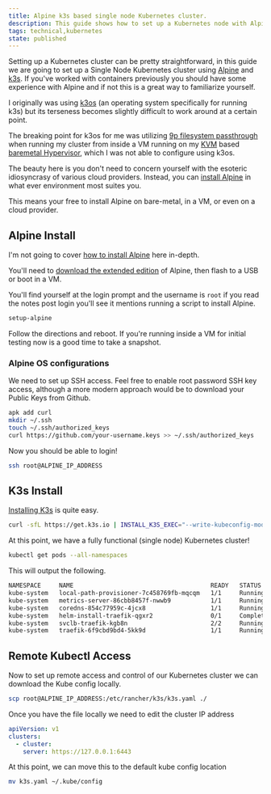 ```yaml
---
title: Alpine k3s based single node Kubernetes cluster.
description: This guide shows how to set up a Kubernetes node with Alpine
tags: technical,kubernetes
state: published
---
```


Setting up a Kubernetes cluster can be pretty straightforward, in this guide we
are going to set up a Single Node Kubernetes cluster using
[Alpine](https://alpinelinux.org/about/) and [k3s](https://k3s.io/). If you've
worked with containers previously you should have some experience with Alpine
and if not this is a great way to familiarize yourself.

I originally was using [k3os](https://github.com/rancher/k3os) (an operating
system specifically for running k3s) but its terseness becomes slightly
difficult to work around at a certain point.

The breaking point for k3os for me was utilizing
[9p filesystem passthrough](https://wiki.qemu.org/Documentation/9psetup) when
running my cluster from inside a VM running on my
[KVM](https://en.wikipedia.org/wiki/Kernel-based_Virtual_Machine) based
[baremetal Hypervisor](https://en.wikipedia.org/wiki/Hypervisor), which I was
not able to configure using k3os.

The beauty here is you don't need to concern yourself with the esoteric
idiosyncrasy of various cloud providers. Instead, you can
[install Alpine](https://wiki.alpinelinux.org/wiki/Installation) in what ever
environment most suites you.

This means your free to install Alpine on bare-metal, in a VM, or even on a
cloud provider.

## Alpine Install

I'm not going to cover
[how to install Alpine](https://wiki.alpinelinux.org/wiki/Installation) here
in-depth.

You'll need to
[download the extended edition](https://alpinelinux.org/downloads/) of Alpine,
then flash to a USB or boot in a VM.

You'll find yourself at the login prompt and the username is `root` if you read
the notes post login you'll see it mentions running a script to install Alpine.

```bash
setup-alpine
```

Follow the directions and reboot. If you're running inside a VM for initial
testing now is a good time to take a snapshot.

### Alpine OS configurations

We need to set up SSH access. Feel free to enable root password SSH key access,
although a more modern approach would be to download your Public Keys from
Github.

```bash
apk add curl
mkdir ~/.ssh
touch ~/.ssh/authorized_keys
curl https://github.com/your-username.keys >> ~/.ssh/authorized_keys
```

Now you should be able to login!

```bash
ssh root@ALPINE_IP_ADDRESS
```

## K3s Install

[Installing K3s](https://github.com/k3s-io/k3s#quick-start---install-script) is
quite easy.

```bash
curl -sfL https://get.k3s.io | INSTALL_K3S_EXEC="--write-kubeconfig-mode 644" sh -
```

At this point, we have a fully functional (single node) Kubernetes cluster!

```bash
kubectl get pods --all-namespaces
```

This will output the following.

```bash
NAMESPACE     NAME                                      READY   STATUS      RESTARTS   AGE
kube-system   local-path-provisioner-7c458769fb-mqcqm   1/1     Running     0          18m
kube-system   metrics-server-86cbb8457f-nwwb9           1/1     Running     0          18m
kube-system   coredns-854c77959c-4jcx8                  1/1     Running     0          18m
kube-system   helm-install-traefik-qgxr2                0/1     Completed   0          18m
kube-system   svclb-traefik-kgb8n                       2/2     Running     0          18m
kube-system   traefik-6f9cbd9bd4-5kk9d                  1/1     Running     0          18m
```

## Remote Kubectl Access

Now to set up remote access and control of our Kubernetes cluster we can
download the Kube config locally.

```bash
scp root@ALPINE_IP_ADDRESS:/etc/rancher/k3s/k3s.yaml ./
```

Once you have the file locally we need to edit the cluster IP address

```yaml
apiVersion: v1
clusters:
  - cluster:
    server: https://127.0.0.1:6443
```

At this point, we can move this to the default kube config location

```bash
mv k3s.yaml ~/.kube/config
```
